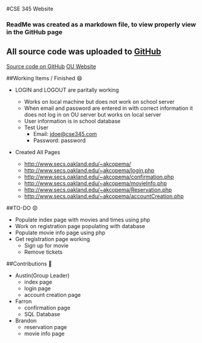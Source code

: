 #CSE 345 Website

### ReadMe was created as a markdown file, to view properly view in the GitHub page
## All source code was uploaded to [GitHub](https://github.com/acope/CSE345_website)
[Source code on GitHub](https://github.com/acope/CSE345_website)
[OU Website](http://www.secs.oakland.edu/~akcopema/)

##Working Items / Finished :smile:
- LOGIN and LOGOUT are paritally working
  - Works on local machine but does not work on school server
  - When email and password are entered in with correct information it does not log in on OU server but works on local server
  - User information is in school database
  - Test User
    - Email: jdoe@cse345.com
    - Password: password
  
- Created All Pages
    - http://www.secs.oakland.edu/~akcopema/
    - http://www.secs.oakland.edu/~akcopema/login.php
    - http://www.secs.oakland.edu/~akcopema/confirmation.php
    - http://www.secs.oakland.edu/~akcopema/movieInfo.php
    - http://www.secs.oakland.edu/~akcopema/Reservation.php
    - http://www.secs.oakland.edu/~akcopema/accountCreation.php

##TO-DO :worried:
- Populate index page with movies and times using php
- Work on registration page populating with database
- Populate movie info page using php
- Get registration page working
  - Sign up for movie
  - Remove tickets

##Contributions :clap:
- Austin(Group Leader)
  - index page
  - login page
  - account creation page
- Farron
  - confirmation page
  - SQL Database
- Brandon
  - reservation page
  - movie info page



